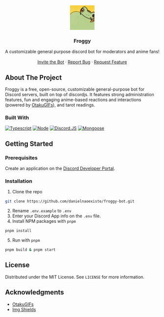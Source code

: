 <br />
<div align="center">
  <a href="https://github.com/danielnaoexiste/froggy-bot">
    <img src="static/logo.jpg" alt="Logo" width="80" height="80">
  </a>

  <h3 align="center">Froggy</h3>

  <p align="center">
    A customizable general purpose discord bot for moderators and anime fans!
    <br />
    <br />
    <a href="https://discord.com/oauth2/authorize?client_id=997219910839193680&permissions=8&redirect_uri=https%3A%2F%2Ffroggy.dangazzaneo.dev&scope=applications.commands+bot" target="_blank">Invite the Bot</a>
    ·
    <a href="https://github.com/danielnaoexiste/froggy-bot/issues">Report Bug</a>
    ·
    <a href="https://github.com/danielnaoexiste/froggy-bot/issues">Request Feature</a>
  </p>
</div>

<!-- ABOUT THE PROJECT -->

## About The Project

Froggy is a free, open-source, customizable general-purpose bot for Discord servers, built on top of discordjs. It features strong administration features, fun and engaging anime-based reactions and interactions (powered by [OtakuGIFs](https://otakugifs.xyz/)), and tarot readings.

### Built With

[![Typescript][Typescript]][Typescript-url]
[![Node][Node]][Node-url]
[![Discord.JS][DiscordJS]][DiscordJS-url]
[![Mongoose][Mongoose]][Mongoose-url]

## Getting Started

### Prerequisites

Create an application on the [Discord Developer Portal](https://discord.com/developers/applications).

### Installation

1. Clone the repo

```sh
git clone https://github.com/danielnaoexiste/froggy-bot.git
```

2. Rename `.env.example` to `.env`
3. Enter your Discord App info on the `.env` file.
4. Install NPM packages with `pnpm`

```sh
pnpm install
```

5. Run with `pnpm`

```sh
pnpm build & pnpm start
```

## License

Distributed under the MIT License. See `LICENSE` for more information.

## Acknowledgments

- [OtakuGIFs](https://otakugifs.xyz/)
- [Img Shields](https://shields.io)

<!-- MARKDOWN LINKS & IMAGES -->
<!-- https://www.markdownguide.org/basic-syntax/#reference-style-links -->

[DiscordJS]: https://img.shields.io/badge/Discord.JS-grey?style=for-the-badge&logo=discord&logoColor=f5f5f5
[DiscordJS-url]: https://discord.js.org/
[Node]: https://img.shields.io/badge/Node.js-43853D?style=for-the-badge&logo=node.js&logoColor=white
[Node-url]: https://nodejs.org/en
[Typescript]: https://img.shields.io/badge/TypeScript-007ACC?style=for-the-badge&logo=typescript&logoColor=white
[Typescript-url]: https://www.typescriptlang.org/
[Mongoose]: https://img.shields.io/badge/Mongoose-4EA94B?style=for-the-badge&logo=mongoose&logoColor=white
[Mongoose-url]: https://mongoosejs.com/
